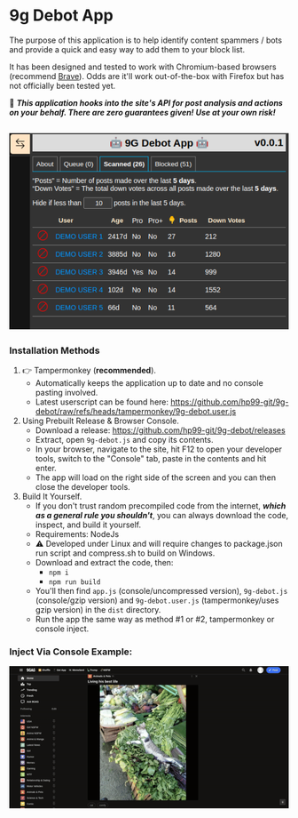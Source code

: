 # 9g Debot App

The purpose of this application is to help identify content spammers / bots and provide a quick and easy way to add them to your block list.

It has been designed and tested to work with Chromium-based browsers (recommend [Brave](https://brave.com)). Odds are it'll work out-of-the-box with Firefox but has not officially been tested yet.

🛑 ***This application hooks into the site's API for post analysis and actions on your behalf. There are zero guarantees given! Use at your own risk!***

![Scanned Tab](assets/scanned-example.png)
-----
### Installation Methods
1. 👉 Tampermonkey (**recommended**).
   - Automatically keeps the application up to date and no console pasting involved.
   - Latest userscript can be found here: https://github.com/hp99-git/9g-debot/raw/refs/heads/tampermonkey/9g-debot.user.js
1. Using Prebuilt Release & Browser Console.
   - Download a release: https://github.com/hp99-git/9g-debot/releases
   - Extract, open `9g-debot.js` and copy its contents.
   - In your browser, navigate to the site, hit F12 to open your developer tools, switch to the "Console" tab, paste in the contents and hit enter.
   - The app will load on the right side of the screen and you can then close the developer tools.
1. Build It Yourself.
   - If you don't trust random precompiled code from the internet, ***which as a general rule you shouldn't***, you can always download the code, inspect, and build it yourself.
   - Requirements: NodeJs
   - ⚠️ Developed under Linux and will require changes to package.json run script and compress.sh to build on Windows.
   - Download and extract the code, then:
     - `npm i`
     - `npm run build`
   - You'll then find `app.js` (console/uncompressed version), `9g-debot.js` (console/gzip version) and `9g-debot.user.js` (tampermonkey/uses gzip version) in the `dist` directory.
   - Run the app the same way as method #1 or #2, tampermonkey or console inject.

### Inject Via Console Example:
![Console Loading](assets/console-example.gif)
